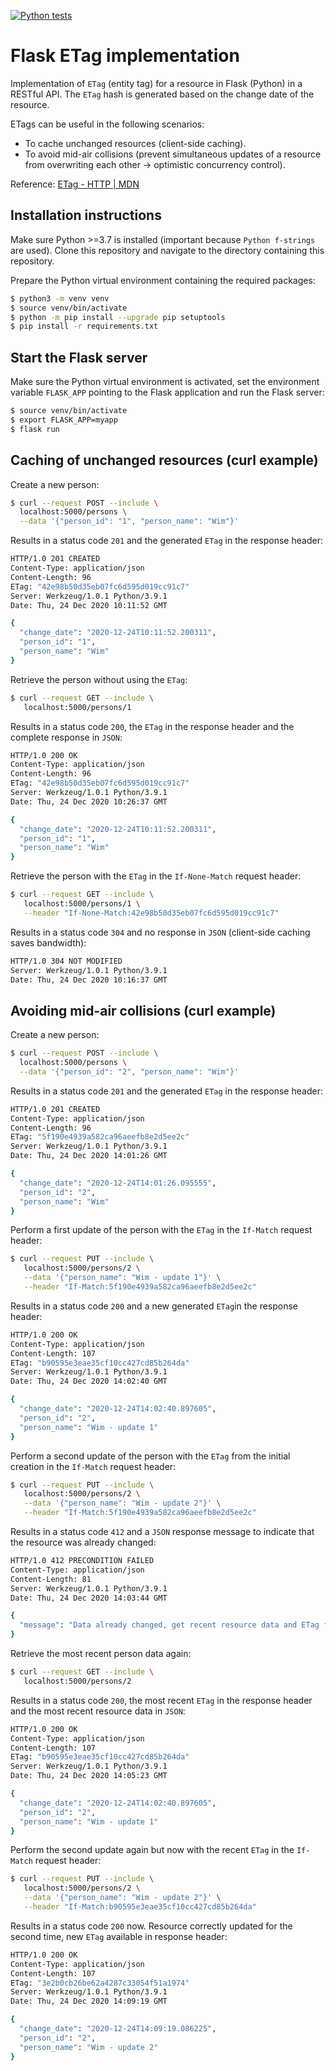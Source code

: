 [![Python tests](https://github.com/wim-vdw/flask-etag/workflows/Python%20tests/badge.svg)](https://github.com/wim-vdw/flask-etag/actions?query=workflow%3A%22Python+tests%22)
# Flask ETag implementation
Implementation of `ETag` (entity tag) for a resource in Flask (Python) in a RESTful API. The `ETag` hash is generated based on the change date of the resource.

ETags can be useful in the following scenarios:
- To cache unchanged resources (client-side caching).
- To avoid mid-air collisions (prevent simultaneous updates of a resource from overwriting each other -> optimistic concurrency control).

Reference: [ETag - HTTP | MDN](https://developer.mozilla.org/en-US/docs/Web/HTTP/Headers/ETag)

## Installation instructions
Make sure Python >=3.7 is installed (important because `Python f-strings` are used).
Clone this repository and navigate to the directory containing this repository.

Prepare the Python virtual environment containing the required packages:
```bash
$ python3 -m venv venv
$ source venv/bin/activate
$ python -m pip install --upgrade pip setuptools
$ pip install -r requirements.txt
```

## Start the Flask server
Make sure the Python virtual environment is activated, set the environment variable `FLASK_APP` pointing to the Flask application and run the Flask server:
```bash
$ source venv/bin/activate
$ export FLASK_APP=myapp
$ flask run
```

## Caching of unchanged resources (curl example)
Create a new person:
```bash
$ curl --request POST --include \
  localhost:5000/persons \
  --data '{"person_id": "1", "person_name": "Wim"}'
```
Results in a status code `201` and the generated `ETag` in the response header:
```bash
HTTP/1.0 201 CREATED
Content-Type: application/json
Content-Length: 96
ETag: "42e98b50d35eb07fc6d595d019cc91c7"
Server: Werkzeug/1.0.1 Python/3.9.1
Date: Thu, 24 Dec 2020 10:11:52 GMT

{
  "change_date": "2020-12-24T10:11:52.200311",
  "person_id": "1",
  "person_name": "Wim"
}
```
Retrieve the person without using the `ETag`:
```bash
$ curl --request GET --include \
   localhost:5000/persons/1
```
Results in a status code `200`, the `ETag` in the response header and the complete response in `JSON`:
```bash
HTTP/1.0 200 OK
Content-Type: application/json
Content-Length: 96
ETag: "42e98b50d35eb07fc6d595d019cc91c7"
Server: Werkzeug/1.0.1 Python/3.9.1
Date: Thu, 24 Dec 2020 10:26:37 GMT

{
  "change_date": "2020-12-24T10:11:52.200311",
  "person_id": "1",
  "person_name": "Wim"
}
```
Retrieve the person with the `ETag` in the `If-None-Match` request header:
```bash
$ curl --request GET --include \
   localhost:5000/persons/1 \
   --header "If-None-Match:42e98b50d35eb07fc6d595d019cc91c7"
```
Results in a status code `304` and no response in `JSON` (client-side caching saves bandwidth):
```bash
HTTP/1.0 304 NOT MODIFIED
Server: Werkzeug/1.0.1 Python/3.9.1
Date: Thu, 24 Dec 2020 10:16:37 GMT
```

## Avoiding mid-air collisions (curl example)
Create a new person:
```bash
$ curl --request POST --include \
  localhost:5000/persons \
  --data '{"person_id": "2", "person_name": "Wim"}'
```
Results in a status code `201` and the generated `ETag` in the response header:
```bash
HTTP/1.0 201 CREATED
Content-Type: application/json
Content-Length: 96
ETag: "5f190e4939a582ca96aeefb8e2d5ee2c"
Server: Werkzeug/1.0.1 Python/3.9.1
Date: Thu, 24 Dec 2020 14:01:26 GMT

{
  "change_date": "2020-12-24T14:01:26.095555",
  "person_id": "2",
  "person_name": "Wim"
}
```
Perform a first update of the person with the `ETag` in the `If-Match` request header:
```bash
$ curl --request PUT --include \
   localhost:5000/persons/2 \
   --data '{"person_name": "Wim - update 1"}' \
   --header "If-Match:5f190e4939a582ca96aeefb8e2d5ee2c"
```
Results in a status code `200` and a new generated `ETag`in the response header:
```bash
HTTP/1.0 200 OK
Content-Type: application/json
Content-Length: 107
ETag: "b90595e3eae35cf10cc427cd85b264da"
Server: Werkzeug/1.0.1 Python/3.9.1
Date: Thu, 24 Dec 2020 14:02:40 GMT

{
  "change_date": "2020-12-24T14:02:40.897605",
  "person_id": "2",
  "person_name": "Wim - update 1"
}
```
Perform a second update of the person with the `ETag` from the initial creation in the `If-Match` request header:
```bash
$ curl --request PUT --include \
   localhost:5000/persons/2 \
   --data '{"person_name": "Wim - update 2"}' \
   --header "If-Match:5f190e4939a582ca96aeefb8e2d5ee2c"
```
Results in a status code `412` and a `JSON` response message to indicate that the resource was already changed:
```bash
HTTP/1.0 412 PRECONDITION FAILED
Content-Type: application/json
Content-Length: 81
Server: Werkzeug/1.0.1 Python/3.9.1
Date: Thu, 24 Dec 2020 14:03:44 GMT

{
  "message": "Data already changed, get recent resource data and ETag first"
}
```
Retrieve the most recent person data again:
```bash
$ curl --request GET --include \
   localhost:5000/persons/2
```
Results in a status code `200`, the most recent `ETag` in the response header and the most recent resource data in `JSON`:
```bash
HTTP/1.0 200 OK
Content-Type: application/json
Content-Length: 107
ETag: "b90595e3eae35cf10cc427cd85b264da"
Server: Werkzeug/1.0.1 Python/3.9.1
Date: Thu, 24 Dec 2020 14:05:23 GMT

{
  "change_date": "2020-12-24T14:02:40.897605",
  "person_id": "2",
  "person_name": "Wim - update 1"
}
```
Perform the second update again but now with the recent `ETag` in the `If-Match` request header:
```bash
$ curl --request PUT --include \
   localhost:5000/persons/2 \
   --data '{"person_name": "Wim - update 2"}' \
   --header "If-Match:b90595e3eae35cf10cc427cd85b264da"
```
Results in a status code `200` now. 
Resource correctly updated for the second time, new `ETag` available in response header:
```bash
HTTP/1.0 200 OK
Content-Type: application/json
Content-Length: 107
ETag: "3e2b0cb26be62a4287c33054f51a1974"
Server: Werkzeug/1.0.1 Python/3.9.1
Date: Thu, 24 Dec 2020 14:09:19 GMT

{
  "change_date": "2020-12-24T14:09:19.086225",
  "person_id": "2",
  "person_name": "Wim - update 2"
}
```
